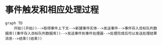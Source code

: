<!--
Author: 闫刚 (yes7rose@sina.com)
事件触发和处理过程.md (c) 2020
Desc: 事件触发和相应处理过程
Created:  2020-12-02T12:59:18.421Z
Modified: !date!
-->

# 事件触发和相应处理过程
```mermaid
graph TD
    开始((开始))-->取得事件上下文-->新建事件实体-->发送事件-->事件存入目标队列数据库((事件存入目标队列数据库))-->发送事件到事件处理器-->处理完成后可以发送处理结果消息-->结束((结束))
```